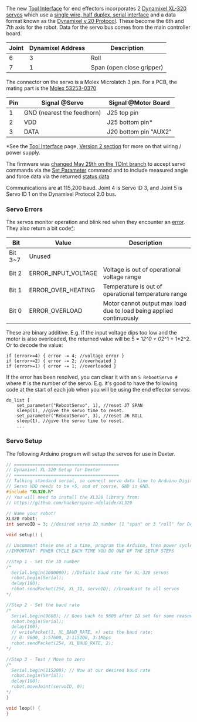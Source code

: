 The new [Tool Interface](End-Effectors) for end effectors incorporates 2 [Dynamixel XL-320 servos](http://emanual.robotis.com/docs/en/dxl/x/xl320/) which use a [single wire, half duplex, serial interface](http://emanual.robotis.com/docs/en/dxl/x/xl320/#connector-information) and a data format known as the [Dynamixel v.20 Protocol](http://emanual.robotis.com/docs/en/dxl/protocol2/). These become the 6th and 7th axis for the robot. Data for the servo bus comes from the main controller board.

Joint | Dynamixel Address | Description
----- | ----------------- | --------------
 6    | 3                 | Roll
 7    | 1                 | Span (open close gripper)

The connector on the servo is a Molex Microlatch 3 pin. For a PCB, the mating part is the [Molex 53253-0370](https://www.mouser.com/ProductDetail/Molex/53253-0370?qs=sGAEpiMZZMs%252bGHln7q6pm%2fK1Y9dcUIE1bkILUHD%2fB%252bE%3d)

Pin | Signal @Servo | Signal @Motor Board
--- | ---- | ---
 1 | GND (nearest the feedhorn) | J25 top pin
 2 | VDD | J25 bottom pin*
 3 | DATA | J20 bottom pin "AUX2"

*See the [Tool Interface](End-Effectors) page, <a href="https://github.com/HaddingtonDynamics/Dexter/wiki/End-Effectors#version-2">Version 2 section</a> for more on that wiring / power supply.

The firmware was [changed May 29th on the TDInt branch](../commit/42df0e01285ef8b67764ed53f3cc697df44d4d93) to accept servo commands via the [Set Parameter](set-parameter-oplet) command and to include measured angle and force data via the returned [status data](status-data)

Communications are at 115,200 baud. Joint 4 is Servo ID 3, and Joint 5 is Servo ID 1 on the Dynamixel Protocol 2.0 bus. 

### Servo Errors

The servos monitor operation and blink red when they encounter an [error](status-errors). They also return a bit code[^](http://emanual.robotis.com/docs/en/dxl/x/xl320/#shutdown18):

Bit | Value | Description 
--- | ----- | -------------
Bit 3~7	| Unused
Bit 2 |	ERROR_INPUT_VOLTAGE	| Voltage is out of operational voltage range
Bit 1 |	ERROR_OVER_HEATING	| Temperature is out of operational temperature range
Bit 0 |	ERROR_OVERLOAD  	| Motor cannot output max load due to load being applied continuously

These are binary additive. E.g. If the input voltage dips too low and the motor is also overloaded, the returned value will be 5 = 1*2^0 + 0*2^1 + 1*2^2. Or to decode the value:
````
if (error>=4) { error -= 4; //voltage error }
if (error>=2) { error -= 2; //overheated }
if (error>=1) { error -= 1; //overloaded }
````

If the error has been resolved, you can clear it with an `S RebootServo #` where # is the number of the servo. E.g. it's good to have the following code at the start of each job when you will be using the end effector servos:

````
do_list [
    set_parameter("RebootServo", 1), //reset J7 SPAN
    sleep(1), //give the servo time to reset.
    set_parameter("RebootServo", 3), //reset J6 ROLL
    sleep(1), //give the servo time to reset.
    ...
````

### Servo Setup

The following Arduino program will setup the servos for use in Dexter.


````C++
// ========================================
// Dynamixel XL-320 Setup for Dexter
// ========================================
// Talking standard serial, so connect servo data line to Arduino Digital TX 1
// Servo VDD needs to be +5, and of course, GND is GND.
#include "XL320.h"
// You will need to install the XL320 library from:
// https://github.com/hackerspace-adelaide/XL320

// Name your robot!
XL320 robot;
int servoID = 3; //desired servo ID number (1 "span" or 3 "roll" for Dexter)

void setup() {

// Uncomment these one at a time, program the Arduino, then power cycle the servo
//IMPORTANT: POWER CYCLE EACH TIME YOU DO ONE OF THE SETUP STEPS

//Step 1 - Set the ID number
/*
  Serial.begin(1000000); //Default baud rate for XL-320 servos
  robot.begin(Serial); 
  delay(100);
  robot.sendPacket(254, XL_ID, servoID); //broadcast to all servos
*/

//Step 2 - Set the baud rate
/*
  Serial.begin(9600); // Goes back to 9600 after ID set for some reason
  robot.begin(Serial); 
  delay(100);
  // writePacket(1, XL_BAUD_RATE, x) sets the baud rate:
  // 0: 9600, 1:57600, 2:115200, 3:1Mbps
  robot.sendPacket(254, XL_BAUD_RATE, 2);
*/

//Step 3 - Test / Move to zero
/*
  Serial.begin(115200); // Now at our desired baud rate
  robot.begin(Serial);
  delay(100);
  robot.moveJoint(servoID, 0);  
*/
}

void loop() {
}
```` 